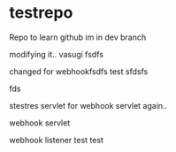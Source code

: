 # testrepo
Repo to learn github
im in dev branch

modifying it.. vasugi
fsdfs

changed for webhookfsdfs
test
sfdsfs

fds


stestres
servlet for webhook
servlet again..

webhook servlet

webhook listener
test
test
